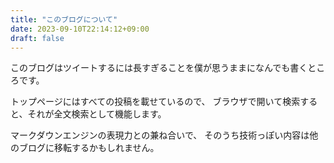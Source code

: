 ```yaml
---
title: "このブログについて"
date: 2023-09-10T22:14:12+09:00
draft: false
---
```


このブログはツイートするには長すぎることを僕が思うままになんでも書くところです。

トップページにはすべての投稿を載せているので、
ブラウザで開いて検索すると、それが全文検索として機能します。

マークダウンエンジンの表現力との兼ね合いで、
そのうち技術っぽい内容は他のブログに移転するかもしれません。
